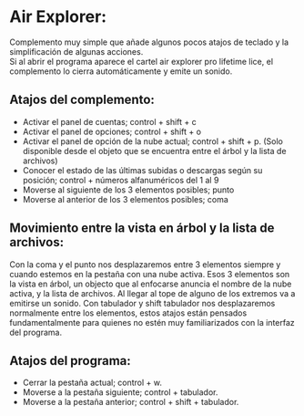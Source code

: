 # Air Explorer:
Complemento muy simple que añade algunos pocos atajos de teclado y la simplificación de algunas acciones.  
Si al abrir el programa aparece el cartel air explorer pro lifetime lice, el complemento lo cierra automáticamente y emite un sonido.

## Atajos del complemento:

* Activar el panel de cuentas; control + shift + c
* Activar el panel de opciones; control + shift + o
* Activar el panel de opción de la nube actual; control + shift + p. (Solo disponible desde el objeto que se encuentra entre el árbol y la lista de archivos)
* Conocer el estado de las últimas subidas o descargas según su posición; control + números alfanuméricos del 1 al 9
* Moverse al siguiente de los 3 elementos posibles; punto
* Moverse al anterior de los 3 elementos posibles; coma

## Movimiento entre la vista en árbol y la lista de archivos:
Con la coma y el punto nos desplazaremos entre 3 elementos siempre y cuando estemos en la pestaña con una nube activa.
Esos 3 elementos son la vista en árbol, un objecto que al enfocarse anuncia el nombre de la nube activa, y la lista de archivos. Al llegar al tope de alguno de los extremos va a emitirse un sonido.
Con tabulador y shift tabulador nos desplazaremos normalmente entre los elementos, estos atajos están pensados fundamentalmente para quienes no estén muy familiarizados con la interfaz del programa.

## Atajos del programa:

* Cerrar la pestaña actual; control + w.
* Moverse a la pestaña siguiente; control + tabulador.
* Moverse a la pestaña anterior; control + shift + tabulador.

